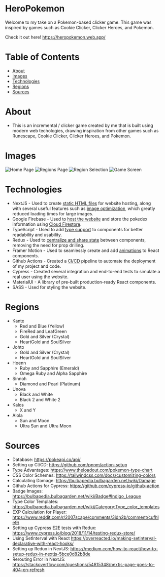 # HeroPokemon

Welcome to my take on a Pokemon-based clicker game. This game was inspired by games such as Cookie Clicker, Clicker Heroes, and Pokemon. 

Check it out here! https://heropokemon.web.app/

# Table of Contents
* [About](#about)
* [Images](#images)
* [Technologies](#technologies)
* [Regions](#regions)
* [Sources](#sources)

# About <a name="about"></a>
* This is an incremental / clicker game created by me that is built using modern web techologies, drawing inspiration from other games such as Runescape, Cookie Clicker, Clicker Heroes, and Pokemon.

# Images <a name="images"></a>
![Home Page](https://user-images.githubusercontent.com/73203729/181860151-81201c7b-9a80-4371-93f4-9b3d49b24737.png)
![Regions Page](https://user-images.githubusercontent.com/73203729/181860187-1e86cbd2-c523-4fca-bb0d-12d4b4ce492a.png)
![Region Selection](https://user-images.githubusercontent.com/73203729/181860218-6aadd4b2-8d25-4c92-ac06-4bc3ef8cecb5.png)
![Game Screen](https://user-images.githubusercontent.com/73203729/181860236-cb76510d-d09a-44c1-9c50-fa28a08277ba.png)

# Technologies <a name="technologies"></a>
* NextJS - Used to create [static HTML files](https://nextjs.org/docs/advanced-features/static-html-export) for website hosting, along with several useful features such as [image optimization](https://nextjs.org/docs/basic-features/image-optimization), which greatly reduced loading times for large images.
* Google Firebase - Used to [host the website](https://firebase.google.com/docs/hosting) and store the pokedex information using [Cloud Firestore](https://firebase.google.com/docs/firestore).
* TypeScript - Used to add [type support](https://www.typescriptlang.org/) to components for better readability and usability.
* Redux - Used to [centralize and share state](https://redux.js.org/) between components, removing the need for prop drilling.
* Framer Motion - Used to seamlessly create and add [animations](https://www.framer.com/motion/) to React components.
* Github Actions - Created a [CI/CD](https://www.redhat.com/en/topics/devops/what-is-ci-cd) pipeline to automate the deployment of my project and code.
* Cypress - Created several integration and end-to-end tests to simulate a real user using the website.
* MaterialUI - A library of pre-built production-ready React components.
* SASS - Used for styling the website.

# Regions <a name="regions"></a>
* Kanto
   * Red and Blue (Yellow)
   * FireRed and LeafGreen
   * Gold and Silver (Crystal)
   * HeartGold and SoulSilver
* Johto
   * Gold and Silver (Crystal)
   * HeartGold and SoulSilver
* Hoenn
   * Ruby and Sapphire (Emerald)
   * Omega Ruby and Alpha Sapphire
* Sinnoh
   * Diamond and Pearl (Platinum)
* Unova
   * Black and White
   * Black 2 and White 2
* Kalos
   * X and Y
* Alola
   * Sun and Moon
   * Ultra Sun and Ultra Moon

# Sources <a name="sources"></a>
* Database: https://pokeapi.co/api/
* Setting up CI/CD: https://github.com/pnpm/action-setup
* Type Advantages: https://www.theloadout.com/pokemon-type-chart
* CSS Color Schemes: https://tailwindcss.com/docs/customizing-colors
* Calculating Damage: https://bulbapedia.bulbagarden.net/wiki/Damage
* Github Actions for Cypress: https://github.com/cypress-io/github-action
* Badge Images: https://bulbapedia.bulbagarden.net/wiki/Badge#Indigo_League
* Type Color Templates: https://bulbapedia.bulbagarden.net/wiki/Category:Type_color_templates
* EXP Calculation for Player: https://www.reddit.com/r/2007scape/comments/3idn2b/comment/cufhle9/
* Setting up Cypress E2E tests with Redux: https://www.cypress.io/blog/2018/11/14/testing-redux-store/
* Using SetInterval with React https://overreacted.io/making-setinterval-declarative-with-react-hooks/
* Setting up Redux in NextJS: https://medium.com/how-to-react/how-to-setup-redux-in-nextjs-5bce0d82b8de
* Rerouting Error in NextJS: https://stackoverflow.com/questions/54815348/nextjs-page-goes-to-404-on-refresh
